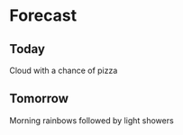 # Forecast

## Today

Cloud with a chance of pizza

## Tomorrow

Morning rainbows followed by light showers 